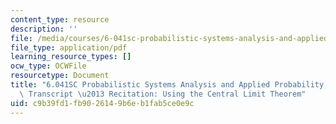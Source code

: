 ```yaml
---
content_type: resource
description: ''
file: /media/courses/6-041sc-probabilistic-systems-analysis-and-applied-probability-fall-2013/c9b39fd1fb9026149b6eb1fab5ce0e9c_MIT6_041SCF13_Using_the_CLT_300k.pdf
file_type: application/pdf
learning_resource_types: []
ocw_type: OCWFile
resourcetype: Document
title: "6.041SC Probabilistic Systems Analysis and Applied Probability, Fall 2013\
  \ Transcript \u2013 Recitation: Using the Central Limit Theorem"
uid: c9b39fd1-fb90-2614-9b6e-b1fab5ce0e9c
---
```

